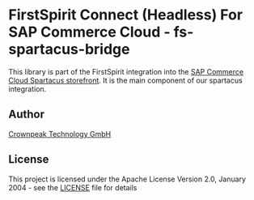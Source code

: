 # FirstSpirit Connect (Headless) For SAP Commerce Cloud - fs-spartacus-bridge

This library is part of the FirstSpirit integration into the [SAP Commerce Cloud Spartacus storefront](https://github.com/SAP/spartacus).
It is the main component of our spartacus integration.

## Author

[Crownpeak Technology GmbH](https://www.crownpeak.com)

## License

This project is licensed under the Apache License Version 2.0, January 2004 - see the [LICENSE](LICENSE) file for details
